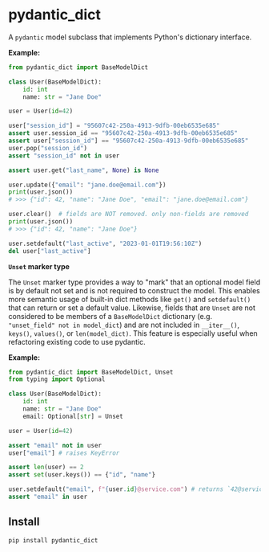 # pydantic_dict

A `pydantic` model subclass that implements Python's dictionary interface.

**Example:**

```python
from pydantic_dict import BaseModelDict

class User(BaseModelDict):
    id: int
    name: str = "Jane Doe"

user = User(id=42)

user["session_id"] = "95607c42-250a-4913-9dfb-00eb6535e685"
assert user.session_id == "95607c42-250a-4913-9dfb-00eb6535e685"
assert user["session_id"] == "95607c42-250a-4913-9dfb-00eb6535e685"
user.pop("session_id")
assert "session_id" not in user

assert user.get("last_name", None) is None

user.update({"email": "jane.doe@email.com"})
print(user.json())
# >>> {"id": 42, "name": "Jane Doe", "email": "jane.doe@email.com"}

user.clear()  # fields are NOT removed. only non-fields are removed
print(user.json())
# >>> {"id": 42, "name": "Jane Doe"}

user.setdefault("last_active", "2023-01-01T19:56:10Z")
del user["last_active"]
```

**`Unset` marker type**

The `Unset` marker type provides a way to "mark" that an optional model field
is by default not set and is not required to construct the model. This enables
more semantic usage of built-in dict methods like `get()` and `setdefault()`
that can return or set a default value. Likewise, fields that are `Unset` are
not considered to be members of a `BaseModelDict` dictionary (e.g.
`"unset_field" not in model_dict`) and are not included in `__iter__()`,
`keys()`, `values()`, or `len(model_dict)`. This feature is especially useful
when refactoring existing code to use pydantic.

**Example:**


```python
from pydantic_dict import BaseModelDict, Unset
from typing import Optional

class User(BaseModelDict):
    id: int
    name: str = "Jane Doe"
    email: Optional[str] = Unset

user = User(id=42)

assert "email" not in user
user["email"] # raises KeyError

assert len(user) == 2
assert set(user.keys()) == {"id", "name"}

user.setdefault("email", f"{user.id}@service.com") # returns `42@service.com`
assert "email" in user
```

## Install

```shell
pip install pydantic_dict
```
